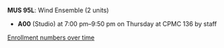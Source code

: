 **MUS 95L**: Wind Ensemble (2 units)

- **A00** (Studio) at 7:00 pm–9:50 pm on Thursday at CPMC 136 by staff

[Enrollment numbers over time](./MUS95L.tsv)
